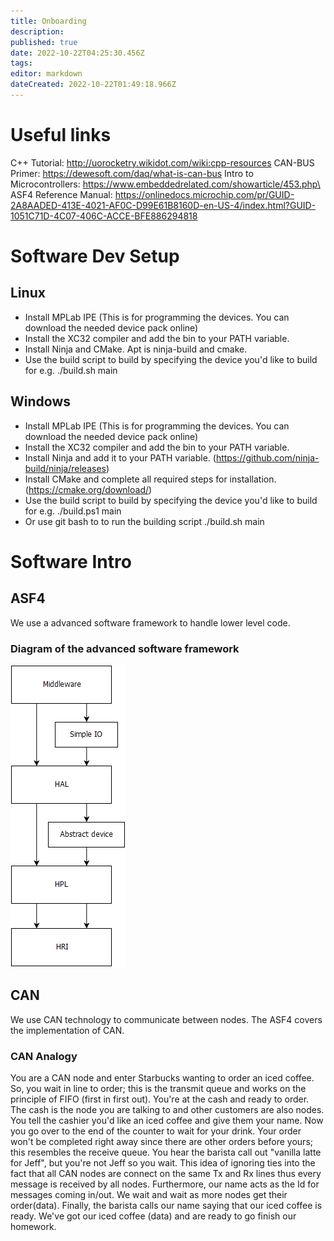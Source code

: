 ```yaml
---
title: Onboarding
description: 
published: true
date: 2022-10-22T04:25:30.456Z
tags: 
editor: markdown
dateCreated: 2022-10-22T01:49:18.966Z
---
```


# Useful links

C++ Tutorial: http://uorocketry.wikidot.com/wiki:cpp-resources
CAN-BUS Primer: https://dewesoft.com/daq/what-is-can-bus
Intro to Microcontrollers: https://www.embeddedrelated.com/showarticle/453.php\
ASF4 Reference Manual: https://onlinedocs.microchip.com/pr/GUID-2A8AADED-413E-4021-AF0C-D99E61B8160D-en-US-4/index.html?GUID-1051C71D-4C07-406C-ACCE-BFE886294818

# Software Dev Setup
## Linux
- Install MPLab IPE (This is for programming the devices. You can download the needed device pack online)
- Install the XC32 compiler and add the bin to your PATH variable.
- Install Ninja and CMake. Apt is ninja-build and cmake.
- Use the build script to build by specifying the device you'd like to build for e.g. ./build.sh main
## Windows
- Install MPLab IPE (This is for programming the devices. You can download the needed device pack online)
- Install the XC32 compiler and add the bin to your PATH variable.
- Install Ninja and add it to your PATH variable. (https://github.com/ninja-build/ninja/releases)
- Install CMake and complete all required steps for installation. (https://cmake.org/download/)
- Use the build script to build by specifying the device you'd like to build for e.g. ./build.ps1 main
- Or use git bash to to run the building script ./build.sh main

# Software Intro
## ASF4
We use a advanced software framework to handle lower level code.  
### Diagram of the advanced software framework
![asf4.png](/asf4.png)

## CAN
We use CAN technology to communicate between nodes. 
The ASF4 covers the implementation of CAN. 
### CAN Analogy
You are a CAN node and enter Starbucks wanting to order an iced coffee. 
So, you wait in line to order; this is the transmit queue and works 
on the principle of FIFO (first in first out). You're at the cash and ready to order.
The cash is the node you are talking to and other customers are also nodes. 
You tell the cashier you'd like an iced coffee and give them your name. 
Now you go over to the end of the counter to wait for your drink. 
Your order won't be completed right away since there are other orders before yours; this
resembles the receive queue. You hear the barista call out "vanilla latte for Jeff", but 
you're not Jeff so you wait. This idea of ignoring ties into the fact that all CAN nodes
are connect on the same Tx and Rx lines thus every message is received by all nodes.
Furthermore, our name acts as the Id for messages coming in/out. We wait and wait as 
more nodes get their order(data). Finally, the barista calls our name saying that our 
iced coffee is ready. We've got our iced coffee (data) and are ready to go finish our homework.